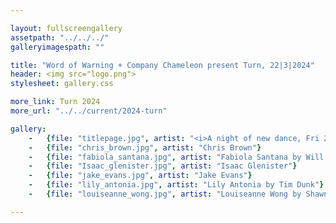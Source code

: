 ```yaml
---

layout: fullscreengallery
assetpath: "../../../"
galleryimagespath: ""

title: "Word of Warning + Company Chameleon present Turn, 22|3|2024"
header: <img src="logo.png">
stylesheet: gallery.css

more_link: Turn 2024
more_url: "../../current/2024-turn"

gallery:
    -   {file: "titlepage.jpg", artist: "<i>A night of new dance, Fri 22 Mar 2024</i> · Lisa Chearles by Burke Raby"}
    -   {file: "chris_brown.jpg", artist: "Chris Brown"}
    -   {file: "fabiola_santana.jpg", artist: "Fabiola Santana by Will Dickie"}
    -   {file: "Isaac_glenister.jpg", artist: "Isaac Glenister"}
    -   {file: "jake_evans.jpg", artist: "Jake Evans"}
    -   {file: "lily_antonia.jpg", artist: "Lily Antonia by Tim Dunk"}
    -   {file: "louiseanne_wong.jpg", artist: "Louiseanne Wong by Shawn J Stephen"}

---
```

